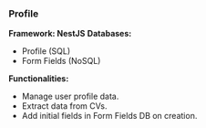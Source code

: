 ### Profile

**Framework: NestJS**
**Databases:**
- Profile (SQL)
- Form Fields (NoSQL)

**Functionalities:**
- Manage user profile data.
- Extract data from CVs.
- Add initial fields in Form Fields DB on creation.
